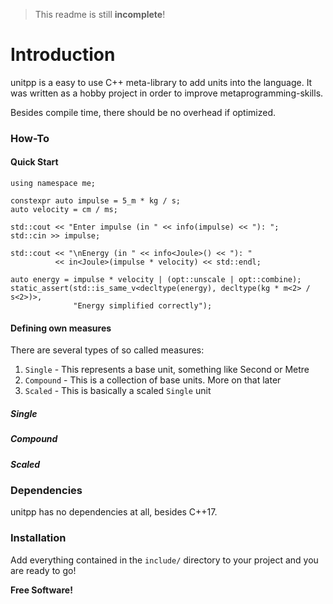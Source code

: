 > This readme is still **incomplete**!

# Introduction

unitpp is a easy to use C++ meta-library to add units into the language.
It was written as a hobby project in order to improve metaprogramming-skills.

Besides compile time, there should be no overhead if optimized.

### How-To
#### Quick Start
```
using namespace me;

constexpr auto impulse = 5_m * kg / s;
auto velocity = cm / ms;

std::cout << "Enter impulse (in " << info(impulse) << "): ";
std::cin >> impulse;

std::cout << "\nEnergy (in " << info<Joule>() << "): "
          << in<Joule>(impulse * velocity) << std::endl;

auto energy = impulse * velocity | (opt::unscale | opt::combine);
static_assert(std::is_same_v<decltype(energy), decltype(kg * m<2> / s<2>)>,
              "Energy simplified correctly");
```

#### Defining own measures

There are several types of so called measures:

 1. `Single` - This represents a base unit, something like Second or Metre
 2. `Compound` - This is a collection of base units. More on that later
 3. `Scaled` - This is basically a scaled `Single` unit

##### Single
##### Compound
##### Scaled

### Dependencies

unitpp has no dependencies at all, besides C++17.

### Installation

Add everything contained in the `include/` directory to your project and you are ready to go!

**Free Software!**
